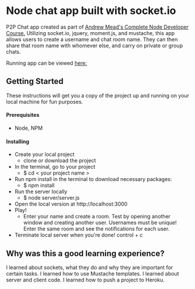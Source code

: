 # Node chat app built with socket.io

P2P Chat app created as part of [Andrew Mead's Complete Node Developer Course.](https://www.udemy.com/the-complete-nodejs-developer-course-2/learn/v4/)
Utilizing socket.io, jquery, moment.js, and mustache, this app allows users to create a username and chat room name. They can then share that room name with whomever else, and carry on private or group chats.

Running app can be viewed [here:](https://guarded-earth-85990.herokuapp.com/)

## Getting Started
These instructions will get you a copy of the project up and running on your local machine for fun purposes.

#### Prerequisites
* Node, NPM

#### Installing
* Create your local project
  * clone or download the project
* In the terminal, go to your project
  * $ cd < your project name >
* Run npm install in the terminal to download necessary packages:
  * $ npm install
* Run the server locally
  * $ node server/server.js
* Open the local version at http://localhost:3000
* Play!
  * Enter your name and create a room. Test by opening another window and creating another user. Usernames must be unique! Enter the same room and see the notifications for each user.
* Terminate local server when you're done! control + c

## Why was this a good learning experience?
I learned about sockets, what they do and why they are important for certain tasks. I learned how to use Mustache templates. I learned about server and client code. I learned how to push a project to Heroku.
